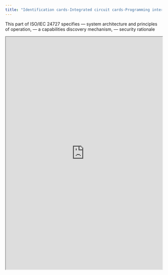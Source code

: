 ```yaml
---
title: "Identification cards-Integrated circuit cards-Programming interfaces (24727)"
---
```


This part of ISO/IEC 24727 specifies
― system architecture and principles of operation,
― a capabilities discovery mechanism,
― security rationale

<iframe height="750" width="100%" src="https://ewelton.github.io/ktest/wiki.html#Identification%20cards-Integrated%20circuit%20cards-Programming%20interfaces%20(24727)"></iframe>
